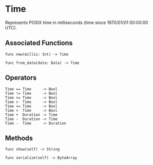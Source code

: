 # Time

Represents POSIX time in milliseconds (time since 1970/01/01 00:00:00 UTC).

## Associated Functions

```helios
func new(millis: Int) -> Time

func from_data(data: Data) -> Time
```

## Operators

```helios
Time == Time     -> Bool
Time != Time     -> Bool
Time >= Time     -> Bool
Time >  Time     -> Bool
Time <= Time     -> Bool
Time <  Time     -> Bool
Time +  Duration -> Time
Time -  Duration -> Time
Time -  Time     -> Duration
```

## Methods

```helios
func show(self) -> String

func serialize(self) -> ByteArray
```
